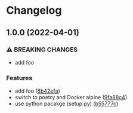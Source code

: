 # Changelog

## 1.0.0 (2022-04-01)


### ⚠ BREAKING CHANGES

* add foo

### Features

* add foo ([8b42efa](https://github.com/derlin/rickroller/commit/8b42efaf5e6501c7e1d274edbc704f3f24be6a2a))
* switch to poetry and Docker alpine ([9fa88c4](https://github.com/derlin/rickroller/commit/9fa88c48d2f73b4434d81042e11b0f43e0b883ee))
* use python pacakge (setup.py) ([b55777c](https://github.com/derlin/rickroller/commit/b55777c4d262c594a78173b37f18733d3cd7858f))
